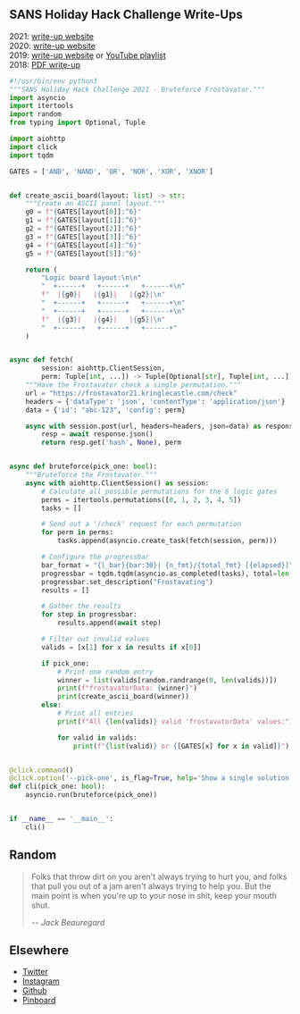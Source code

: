 ## SANS Holiday Hack Challenge Write-Ups

2021: [write-up website](https://n00.be/HolidayHackChallenge2021/)  
2020: [write-up website](https://n00.be/HolidayHackChallenge2020/)  
2019: [write-up website](https://n00.be/HolidayHackChallenge2019/) or [YouTube playlist](https://www.youtube.com/playlist?list=PLkC9YoWVx3xKJgL7TrBsjmy8triY9RDjC)  
2018: [PDF write-up](files/CraHan%20-%20KringleCon%202018%20writeup.pdf) 

```python
#!/usr/bin/env python3
"""SANS Holiday Hack Challenge 2021 - Bruteforce Frostavator."""
import asyncio
import itertools
import random
from typing import Optional, Tuple

import aiohttp
import click
import tqdm

GATES = ['AND', 'NAND', 'OR', 'NOR', 'XOR', 'XNOR']


def create_ascii_board(layout: list) -> str:
    """Create an ASCII panel layout."""
    g0 = f"{GATES[layout[0]]:^6}"
    g1 = f"{GATES[layout[1]]:^6}"
    g2 = f"{GATES[layout[2]]:^6}"
    g3 = f"{GATES[layout[3]]:^6}"
    g4 = f"{GATES[layout[4]]:^6}"
    g5 = f"{GATES[layout[5]]:^6}"

    return (
        "Logic board layout:\n\n"
        "  +------+   +------+   +------+\n"
        f"  |{g0}|   |{g1}|   |{g2}|\n"
        "  +------+   +------+   +------+\n"
        "  +------+   +------+   +------+\n"
        f"  |{g3}|   |{g4}|   |{g5}|\n"
        "  +------+   +------+   +------+"
    )


async def fetch(
        session: aiohttp.ClientSession,
        perm: Tuple[int, ...]) -> Tuple[Optional[str], Tuple[int, ...]]:
    """Have the Frostavator check a single permutation."""
    url = "https://frostavator21.kringlecastle.com/check"
    headers = {'dataType': 'json', 'contentType': 'application/json'}
    data = {'id': "abc-123", 'config': perm}

    async with session.post(url, headers=headers, json=data) as response:
        resp = await response.json()
        return resp.get('hash', None), perm


async def bruteforce(pick_one: bool):
    """Bruteforce the Frostavator."""
    async with aiohttp.ClientSession() as session:
        # Calculate all possible permutations for the 6 logic gates
        perms = itertools.permutations([0, 1, 2, 3, 4, 5])
        tasks = []

        # Send out a '/check' request for each permutation
        for perm in perms:
            tasks.append(asyncio.create_task(fetch(session, perm)))

        # Configure the progressbar
        bar_format = "{l_bar}{bar:30}| {n_fmt}/{total_fmt} [{elapsed}]"
        progressbar = tqdm.tqdm(asyncio.as_completed(tasks), total=len(tasks), bar_format=bar_format)
        progressbar.set_description("Frostavating")
        results = []

        # Gather the results
        for step in progressbar:
            results.append(await step)

        # Filter out invalid values
        valids = [x[1] for x in results if x[0]]

        if pick_one:
            # Print one random entry
            winner = list(valids[random.randrange(0, len(valids))])
            print(f"frostavatorData: {winner}")
            print(create_ascii_board(winner))
        else:
            # Print all entries
            print(f"All {len(valids)} valid 'frostavatorData' values:")

            for valid in valids:
                print(f"{list(valid)} or {[GATES[x] for x in valid]}")


@click.command()
@click.option('--pick-one', is_flag=True, help='Show a single solution.')
def cli(pick_one: bool):
    asyncio.run(bruteforce(pick_one))


if __name__ == '__main__':
    cli()
```

## Random

> Folks that throw dirt on you aren't always trying to hurt you, and folks that pull you out of a jam aren't always trying to help you. But the main point is when you're up to your nose in shit, keep your mouth shut.
> 
> -- <cite>Jack Beauregard</cite>

## Elsewhere

- [Twitter](https://www.twitter.com/crahan)
- [Instagram](https://instagram.com/crahan)
- [Github](https://github.com/crahan)
- [Pinboard](https://pinboard.in/u:crahan)
